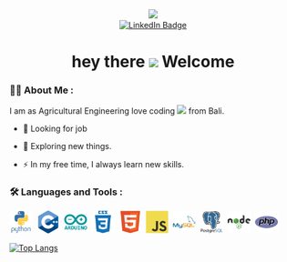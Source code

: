 <!-- Gif programing -->
<div id="header" align="center">
  <img src="https://media0.giphy.com/media/v1.Y2lkPTc5MGI3NjExY3o3aXlvYTNub2p3NGw0dGllbzZsY3k3ZDR0NzRuMWo1cHliNXcybyZlcD12MV9pbnRlcm5hbF9naWZfYnlfaWQmY3Q9Zw/0lGd2OXXHe4tFhb7Wh/giphy.gif" width="500"/>
</div> 

<!-- Linkdln -->
<div id="badges" align="center">
  <a href="https://www.linkedin.com/in/madeagustonisaputra">
    <img src="https://img.shields.io/badge/LinkedIn-blue?style=for-the-badge&logo=linkedin&logoColor=white" alt="LinkedIn Badge"/>
  </a>
</div>

<h1 align="center">
  hey there
  <img src="https://media.giphy.com/media/hvRJCLFzcasrR4ia7z/giphy.gif" width="30px"/>
  Welcome
</h1>

### :woman_technologist: About Me :
I am as Agricultural Engineering love coding <img src="https://media.giphy.com/media/WUlplcMpOCEmTGBtBW/giphy.gif" width="30"> from Bali.

- :telescope: Looking for job

- :seedling: Exploring new things.

- :zap: In my free time, I always learn new skills.

### :hammer_and_wrench: Languages and Tools :
<div>
  <img src="https://github.com/devicons/devicon/blob/master/icons/python/python-original-wordmark.svg"  title="Python" alt="Python" width="40" height="40"/>&nbsp;
  <img src="https://github.com/devicons/devicon/blob/master/icons/cplusplus/cplusplus-original.svg"  title="C++" alt="C++" width="40" height="40"/>&nbsp;
  <img src="https://github.com/devicons/devicon/blob/master/icons/arduino/arduino-original-wordmark.svg"  title="Arduino" alt="Arduino" width="40" height="40"/>&nbsp;
  <img src="https://github.com/devicons/devicon/blob/master/icons/css3/css3-plain-wordmark.svg"  title="CSS3" alt="CSS" width="40" height="40"/>&nbsp;
  <img src="https://github.com/devicons/devicon/blob/master/icons/html5/html5-original.svg" title="HTML5" alt="HTML" width="40" height="40"/>&nbsp;
  <img src="https://github.com/devicons/devicon/blob/master/icons/javascript/javascript-original.svg" title="JavaScript" alt="JavaScript" width="40" height="40"/>&nbsp;
  <img src="https://github.com/devicons/devicon/blob/master/icons/mysql/mysql-original-wordmark.svg" title="MySQL"  alt="MySQL" width="40" height="40"/>&nbsp;
  <img src="https://github.com/devicons/devicon/blob/master/icons/postgresql/postgresql-original-wordmark.svg" title="PostgreSQL"  alt="PostgreSQL" width="40" height="40"/>&nbsp;
  <img src="https://github.com/devicons/devicon/blob/master/icons/nodejs/nodejs-original-wordmark.svg" title="NodeJS" alt="NodeJS" width="40" height="40"/>&nbsp;
  <img src="https://github.com/devicons/devicon/blob/master/icons/php/php-original.svg" title="PHP" alt="PHP" width="40" height="40"/>&nbsp;
  
</div>


[![Top Langs](https://github-readme-stats.vercel.app/api/top-langs/?username=MadeAgus22&layout=compact&theme=vision-friendly-dark)](https://github.com/anuraghazra/github-readme-stats)







